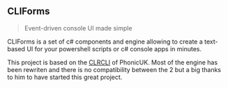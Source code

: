 ## CLIForms
> Event-driven console UI made simple

CLIForms is a set of c# components and engine allowing to create a text-based UI for your powershell scripts or c# console apps in minutes.

This project is based on the [CLRCLI](https://github.com/PhonicUK/CLRCLI) of PhonicUK. Most of the engine has been rewriten and there is no compatibility between the 2 but a big thanks to him to have started this great project.